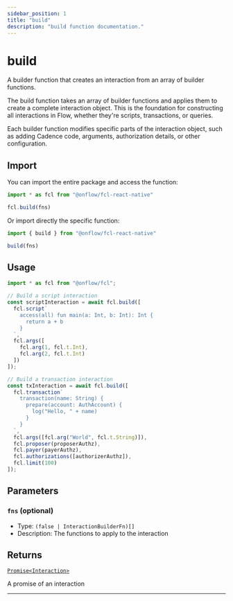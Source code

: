 ```yaml
---
sidebar_position: 1
title: "build"
description: "build function documentation."
---
```


<!-- THIS DOCUMENT IS AUTO-GENERATED FROM [onflow/fcl-react-native/../sdk/src/build/build.ts](https://github.com/onflow/fcl-js/tree/master/packages/fcl-react-native/../sdk/src/build/build.ts). DO NOT EDIT MANUALLY -->

# build

A builder function that creates an interaction from an array of builder functions.

The build function takes an array of builder functions and applies them to create a complete interaction object. This is the foundation for constructing all interactions in Flow, whether they're scripts, transactions, or queries.

Each builder function modifies specific parts of the interaction object, such as adding Cadence code, arguments, authorization details, or other configuration.

## Import

You can import the entire package and access the function:

```typescript
import * as fcl from "@onflow/fcl-react-native"

fcl.build(fns)
```

Or import directly the specific function:

```typescript
import { build } from "@onflow/fcl-react-native"

build(fns)
```

## Usage

```typescript
import * as fcl from "@onflow/fcl";

// Build a script interaction
const scriptInteraction = await fcl.build([
  fcl.script`
    access(all) fun main(a: Int, b: Int): Int {
      return a + b
    }
  `,
  fcl.args([
    fcl.arg(1, fcl.t.Int),
    fcl.arg(2, fcl.t.Int)
  ])
]);

// Build a transaction interaction
const txInteraction = await fcl.build([
  fcl.transaction`
    transaction(name: String) {
      prepare(account: AuthAccount) {
        log("Hello, " + name)
      }
    }
  `,
  fcl.args([fcl.arg("World", fcl.t.String)]),
  fcl.proposer(proposerAuthz),
  fcl.payer(payerAuthz),
  fcl.authorizations([authorizerAuthz]),
  fcl.limit(100)
]);
```

## Parameters

### `fns` (optional)


- Type: `(false | InteractionBuilderFn)[]`
- Description: The functions to apply to the interaction


## Returns

[`Promise<Interaction>`](../types#interaction)


A promise of an interaction

---